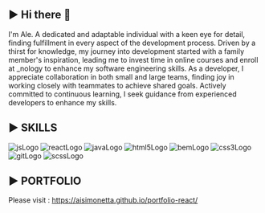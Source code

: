 ▶︎ Hi there 👋
---
 I'm Ale. A dedicated and adaptable individual with a keen eye for detail, finding fulfillment in every aspect of the development process. Driven by a thirst for knowledge, my journey into development started with a family member's inspiration, leading me to invest time in online courses and enroll at _nology to enhance my software engineering skills. As a developer, I appreciate collaboration in both small and large teams, finding joy in working closely with teammates to achieve shared goals. Actively committed to continuous learning, I seek guidance from experienced developers to enhance my skills.

▶︎ SKILLS
---
![jsLogo](https://github.com/AISimonetta/AISimonetta/assets/122782260/d7c75bfd-ee5b-44a5-baae-e2d1e7030fcc)
![reactLogo](https://github.com/AISimonetta/AISimonetta/assets/122782260/acd3d4f9-ab58-4d08-b68b-bdcc72adab02)
![javaLogo](https://github.com/AISimonetta/AISimonetta/assets/122782260/1eafcd93-10a6-4d5b-873e-15c7f44a14c7)
![html5Logo](https://github.com/AISimonetta/AISimonetta/assets/122782260/c0aff806-69b5-4ba1-81d1-ca22f2083d35)
![bemLogo](https://github.com/AISimonetta/AISimonetta/assets/122782260/c1bf800c-d7f4-4fef-909d-de6d825e69b6)
![css3Logo](https://github.com/AISimonetta/AISimonetta/assets/122782260/15f59d6b-3bf7-4114-b8be-c9ea4c4cac62)
![gitLogo](https://github.com/AISimonetta/AISimonetta/assets/122782260/2b863507-8d44-4b89-aa7b-e69c873fe8fd)
![scssLogo](https://github.com/AISimonetta/AISimonetta/assets/122782260/1d1983be-9ea2-4ed5-85aa-a3bc67d60c59)

▶︎ PORTFOLIO
---

Please visit : https://aisimonetta.github.io/portfolio-react/


